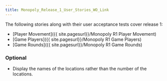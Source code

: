 ```yaml
---
title: Monopoly_Release_1_User_Stories_WO_Link
---
```

The following stories along with their user acceptance tests cover release 1:
* [Player Movement]({{ site.pagesurl}}/Monopoly R1 Player Movement)
* [Game Players]({{ site.pagesurl}}/Monopoly R1 Game Players)
* [Game Rounds]({{ site.pagesurl}}/Monopoly R1 Game Rounds)

### Optional
* Display the names of the locations rather than the number of the locations.
